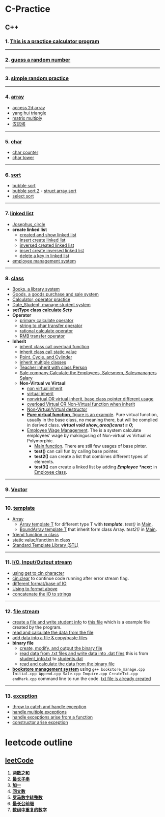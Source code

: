 # C-Practice
## C++

### 1. [**This is a practice calculator program**](https://github.com/boyuandong/C-Practice/tree/main/C%2B%2B/calculator_program.cpp)
---
### 2. [**guess a random number**](https://github.com/boyuandong/C-Practice/tree/main/C%2B%2B/guess_number.cpp)
---
### 3. [**simple random practice**](https://github.com/boyuandong/C-Practice/tree/main/C%2B%2B/practice)
---
### 4. [**array**](https://github.com/boyuandong/C-Practice/tree/main/C%2B%2B/array)
- [access 2d array](https://github.com/boyuandong/C-Practice/tree/main/C%2B%2B/array/access_2d_array.cpp)
- [yang hui triangle](https://github.com/boyuandong/C-Practice/tree/main/C%2B%2B/array/yang_triangle.cpp)
- [matrix multiply](https://github.com/boyuandong/C-Practice/tree/main/C%2B%2B/array/matrix_multiply.cpp)
- [汉诺塔](https://github.com/boyuandong/C-Practice/tree/main/C%2B%2B/array/汉诺塔.cpp)
---
### 5. [**char**](https://github.com/boyuandong/C-Practice/tree/main/C%2B%2B/char)
- [char counter](https://github.com/boyuandong/C-Practice/tree/main/C%2B%2B/char/char_counter.cpp)
- [char tower](https://github.com/boyuandong/C-Practice/tree/main/C%2B%2B/char/char_tower.cpp)
---
### 6. [**sort**](https://github.com/boyuandong/C-Practice/tree/main/C%2B%2B/sort)
- [bubble sort](https://github.com/boyuandong/C-Practice/tree/main/C%2B%2B/sort/bubble_sort.cpp)
- [bubble sort 2](https://github.com/boyuandong/C-Practice/tree/main/C%2B%2B/sort/bubble_sort2.cpp)
        - [struct array sort](https://github.com/boyuandong/C-Practice/tree/main/C%2B%2B/sort/struct_array_sort.cpp)
- [select sort](https://github.com/boyuandong/C-Practice/tree/main/C%2B%2B/sort/select_sort.cpp)
---
### 7. [**linked list**](https://github.com/boyuandong/C-Practice/tree/main/C%2B%2B/linked_list)
- [Josephus_circle](https://github.com/boyuandong/C-Practice/tree/main/C%2B%2B/linked_list/Josephus_circle.cpp)
- **create linked list**
    - [created and show linked list](https://github.com/boyuandong/C-Practice/tree/main/C%2B%2B/linked_list/create_show_single_linked_list.cpp)
    - [insert create linked list](https://github.com/boyuandong/C-Practice/tree/main/C%2B%2B/linked_list/insert_creat_SingleLinkedList.cpp)
    - [inversed created linked list](https://github.com/boyuandong/C-Practice/tree/main/C%2B%2B/linked_list/create_inversed__SingleLinkedList.cpp)
    - [insert create inversed linked list](https://github.com/boyuandong/C-Practice/tree/main/C%2B%2B/linked_list/insert_creat_inversed_SingleLinkedList.cpp)
    - [delete a key in linked list](https://github.com/boyuandong/C-Practice/tree/main/C%2B%2B/linked_list/delete_key_SingleLinkedList.cpp)
- [employee management system](https://github.com/boyuandong/C-Practice/tree/main/C%2B%2B/linked_list/employee.cpp)
---
### 8. [**class**](https://github.com/boyuandong/C-Practice/tree/main/C%2B%2B/class)
- [Books, a library system](https://github.com/boyuandong/C-Practice/tree/main/C%2B%2B/class/Books)
- [Goods, a goods purchase and sale system](https://github.com/boyuandong/C-Practice/tree/main/C%2B%2B/class/Goods.cpp)
- [Calculator, operator practice](https://github.com/boyuandong/C-Practice/tree/main/C%2B%2B/class/calculator_operator.cpp)
- [Date_Student, manage student system](https://github.com/boyuandong/C-Practice/tree/main/C%2B%2B/class/Date_Student)
- [**setType class calculate _Sets_**](https://github.com/boyuandong/C-Practice/tree/main/C%2B%2B/class/setType)
- **Operator**
    - [primary calculate operator](https://github.com/boyuandong/C-Practice/tree/main/C%2B%2B/class/operator/calculator_operator.cpp)
    - [string to char transfer operator](https://github.com/boyuandong/C-Practice/tree/main/C%2B%2B/class/operator/string_to_char_class_transfer.cpp)
    - [rational calculate operator](https://github.com/boyuandong/C-Practice/tree/main/C%2B%2B/class/operator/rational_calculate.cpp)
    - [RMB transfer operator](https://github.com/boyuandong/C-Practice/blob/main/C%2B%2B/class/operator/RMB_transfer.cpp)
- **Inherit**
    - [inherit class call overload function](https://github.com/boyuandong/C-Practice/blob/main/C%2B%2B/class/inherit/inherit_fun.cpp)
    - [inherit class call static value](https://github.com/boyuandong/C-Practice/blob/main/C%2B%2B/class/inherit/inherit_static.cpp)
    - [Point, Cycle, and Cylinder](https://github.com/boyuandong/C-Practice/blob/main/C%2B%2B/class/inherit/Point_Cycle_Cylinder)
    - [inherit multiple classes](https://github.com/boyuandong/C-Practice/blob/main/C%2B%2B/class/inherit/inherit_derived)
    - [Teacher inherit with class Person](https://github.com/boyuandong/C-Practice/blob/main/C%2B%2B/class/inherit/Teacher.cpp)
    - [Sale company Calculate the Employees, Salesmem, Salesmanagers Salary](https://github.com/boyuandong/C-Practice/blob/main/C%2B%2B/class/inherit/sale_company)
    - **Non-Virtual vs Virtaul**
        - [non virtual inherit](https://github.com/boyuandong/C-Practice/blob/main/C%2B%2B/class/inherit/virtual/non_virtual_inherit.cpp)
        - [virtual inherit](https://github.com/boyuandong/C-Practice/blob/main/C%2B%2B/class/inherit/virtual/virtual_inherit.cpp)
        - [nonvirtual OR virtual inherit, base class pointer different usage](https://github.com/boyuandong/C-Practice/blob/main/C%2B%2B/class/inherit/virtual/non_virtual_base_pointer.cpp)
        - [overload Virtual OR Non-Virtual function when inherit](https://github.com/boyuandong/C-Practice/blob/main/C%2B%2B/class/inherit/virtual/overload_vir_fun.cpp)
        - [Non-Virtual/Virtual destructor](https://github.com/boyuandong/C-Practice/blob/main/C%2B%2B/class/inherit/virtual/destructor_non_vir.cpp)
        - [**Pure virtual function**, figure is an example](https://github.com/boyuandong/C-Practice/blob/main/C%2B%2B/class/inherit/virtual/figure). Pure virtual function, usually in the base class, no meaning there, but will be complied in derived class. ***virtual void show_area()const = 0;***  
        - [Employee Wage Management](https://github.com/boyuandong/C-Practice/blob/main/C%2B%2B/class/inherit/virtual/Employee_Wage_Management). The is a system calculate employees' wage by makingusing of Non-virtual vs Virtual vs Polymorphic.
            - [Main function](https://github.com/boyuandong/C-Practice/blob/main/C%2B%2B/class/inherit/virtual/Employee_Wage_Management/Main.cpp). There are still few usages of base pinter.
            - **test()** can call fun by calling base pointer.
            - **test2()** can create a list that combines different types of elements.
            - **test3()**   can create a linked list by adding ***Employee \*next;*** in [Employee class](https://github.com/boyuandong/C-Practice/blob/main/C%2B%2B/class/inherit/virtual/Employee_Wage_Management/Employee.h).
---
### 9.  [**Vector**](https://github.com/boyuandong/C-Practice/tree/main/C%2B%2B/Vector.cpp)
---
### 10. [**template**](https://github.com/boyuandong/C-Practice/tree/main/C%2B%2B/template)
- [Array](https://github.com/boyuandong/C-Practice/tree/main/C%2B%2B/template/Array)
    - [Array template T](https://github.com/boyuandong/C-Practice/tree/main/C%2B%2B/template/Array/Array.h) for different type T with ***template<typename T>***. _test()_ in [Main](https://github.com/boyuandong/C-Practice/tree/main/C%2B%2B/template/ArrayMain.cpp).
    - [BoundArray template T](https://github.com/boyuandong/C-Practice/tree/main/C%2B%2B/template/Array/BoundArray.h) that inherit form class Array. _test2()_ in [Main](https://github.com/boyuandong/C-Practice/tree/main/C%2B%2B/template/ArrayMain.cpp).  
- [friend function in class](https://github.com/boyuandong/C-Practice/tree/main/C%2B%2B/template/friend_Complex.cpp)
- [static value/function in class](https://github.com/boyuandong/C-Practice/tree/main/C%2B%2B/template/static_member.cpp)
- [Standard Template Library (STL)](https://github.com/boyuandong/C-Practice/tree/main/C%2B%2B/template/Standard_Template_Library)
---
### 11. [**I/O, Input/Output stream**](https://github.com/boyuandong/C-Practice/tree/main/C%2B%2B/IO)
- [using get to cin character](https://github.com/boyuandong/C-Practice/tree/main/C%2B%2B/IO/get.cpp)
- [cin.clear](https://github.com/boyuandong/C-Practice/tree/main/C%2B%2B/IO/clear.cpp) to continue code running after error stream flag.
- [different format/base of IO](https://github.com/boyuandong/C-Practice/tree/main/C%2B%2B/IO/different_IO_formate.cpp)
- [Using <iomanip> to format above](https://github.com/boyuandong/C-Practice/tree/main/C%2B%2B/IO/iomanip.cpp)
- [concatenate the IO to strings](https://github.com/boyuandong/C-Practice/tree/main/C%2B%2B/IO/string_stream.cpp)
---
### 12. [**file stream**](https://github.com/boyuandong/C-Practice/tree/main/C%2B%2B/file_stream)
- [create a file and write student info](https://github.com/boyuandong/C-Practice/tree/main/C%2B%2B/file_stream/student_file.cpp) to [this file](https://github.com/boyuandong/C-Practice/tree/main/C%2B%2B/file_stream/student_info.txt) which is a example file created by the program.
- [read and calculate the data from the file](https://github.com/boyuandong/C-Practice/tree/main/C%2B%2B/file_stream/open_read.cpp) 
- [add data into a file & copy/paste files](https://github.com/boyuandong/C-Practice/tree/main/C%2B%2B/file_stream/add_data_to_file.cpp)
- **binary file**
    - [create, modify, and output the binary file](https://github.com/boyuandong/C-Practice/tree/main/C%2B%2B/file_stream/modify_binary.cpp)
    - [read data from .txt files and write data into .dat files](https://github.com/boyuandong/C-Practice/tree/main/C%2B%2B/file_stream/txt_to_binary.cpp) this is from [student_info.txt](https://github.com/boyuandong/C-Practice/tree/main/C%2B%2B/file_stream/student_info.txt) to [students.dat](https://github.com/boyuandong/C-Practice/tree/main/C%2B%2B/file_stream/students.dat)
    - [read and calculate the data from the binary file](https://github.com/boyuandong/C-Practice/tree/main/C%2B%2B/file_stream/read_binary_file.cpp)
- [**bookstore management system**](https://github.com/boyuandong/C-Practice/tree/main/C%2B%2B/file_stream/bookstore) using `g++ bookstore_manage.cpp Initial.cpp Append.cpp Sale.cpp Inquire.cpp CreateTxt.cpp endMark.cpp` command line to run the code. [txt file is already created](https://github.com/boyuandong/C-Practice/tree/main/C%2B%2B/file_stream/bookstore/booksFile.txt)
---
### 13. [**exception**](https://github.com/boyuandong/C-Practice/tree/main/C%2B%2B/exception)
- [throw to catch and handle exception](https://github.com/boyuandong/C-Practice/tree/main/C%2B%2B/exception/div_throw.cpp)
- [handle multiple exceptions](https://github.com/boyuandong/C-Practice/tree/main/C%2B%2B/exception/multi_error.cpp)
- [handle exceptions arise from a function](https://github.com/boyuandong/C-Practice/tree/main/C%2B%2B/exception/function_exception.cpp)
- [constructor arise exception](https://github.com/boyuandong/C-Practice/tree/main/C%2B%2B/exception/constructor_exception.cpp)
# leetcode outline
## [**leetCode**](https://github.com/boyuandong/C-Practice/tree/main/leetCode/README.md)
1. [**两数之和**](https://github.com/boyuandong/C-Practice/tree/main/leetCode/两数之和.md)
2. [**最长子串**](https://github.com/boyuandong/C-Practice/tree/main/leetCode/最长子串.cpp)
3. [**加一**](https://github.com/boyuandong/C-Practice/tree/main/leetCode/加一.cpp)
4. [**回文数**](https://github.com/boyuandong/C-Practice/tree/main/leetCode/回文数.cpp)
5. [**罗马数字转整数**](https://github.com/boyuandong/C-Practice/tree/main/leetCode/罗马数字转整数.cpp)
6. [**最长公前缀**](https://github.com/boyuandong/C-Practice/tree/main/leetCode/最长公前缀.cpp)
7. [**数组中重复的数字**](https://github.com/boyuandong/C-Practice/tree/main/leetCode/数组中重复的数字.cpp)
